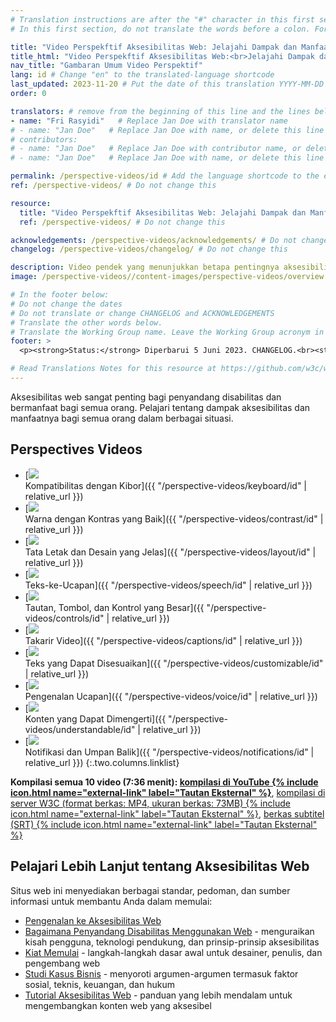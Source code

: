 ```yaml
---
# Translation instructions are after the "#" character in this first section. They are comments that do not show up in the web page. You do not need to translate the instructions after "#".
# In this first section, do not translate the words before a colon. For example, do not translate "title:". Do translate the text after "title:"

title: "Video Perspekftif Aksesibilitas Web: Jelajahi Dampak dan Manfaatnya bagi Semua Orang"
title_html: "Video Perspekftif Aksesibilitas Web:<br>Jelajahi Dampak dan Manfaatnya bagi Semua Orang"
nav_title: "Gambaran Umum Video Perspektif"
lang: id # Change "en" to the translated-language shortcode
last_updated: 2023-11-20 # Put the date of this translation YYYY-MM-DD (with month in the middle)
order: 0

translators: # remove from the beginning of this line and the lines below: "# " (the hash sign and the space)
- name: "Fri Rasyidi"   # Replace Jan Doe with translator name
# - name: "Jan Doe"   # Replace Jan Doe with name, or delete this line if not multiple translators
# contributors:
# - name: "Jan Doe"   # Replace Jan Doe with contributor name, or delete this line if none
# - name: "Jan Doe"   # Replace Jan Doe with name, or delete this line if not multiple contributors

permalink: /perspective-videos/id # Add the language shortcode to the end, with no slash at the end. For example /path/to/file/fr
ref: /perspective-videos/ # Do not change this

resource:
  title: "Video Perspekftif Aksesibilitas Web: Jelajahi Dampak dan Manfaatnya bagi Semua Orang"
  ref: /perspective-videos/ # Do not change this

acknowledgements: /perspective-videos/acknowledgements/ # Do not change this
changelog: /perspective-videos/changelog/ # Do not change this

description: Video pendek yang menunjukkan betapa pentingnya aksesibilitas Web bagi penyandang disabilitas dan berguna bagi semua orang dalam berbagai situasi.
image: /perspective-videos//content-images/perspective-videos/overview.jpg

# In the footer below:
# Do not change the dates
# Do not translate or change CHANGELOG and ACKNOWLEDGEMENTS
# Translate the other words below.
# Translate the Working Group name. Leave the Working Group acronym in English.
footer: >
  <p><strong>Status:</strong> Diperbarui 5 Juni 2023. CHANGELOG.<br><strong>Editor dan pimpinan proyek:</strong> <a href="https://www.w3.org/People/shadi">Shadi Abou-Zahra</a>. Dikembangkan oleh <a href="https://www.w3.org/WAI/EO/">Kelompok Kerja Edukasi dan Pendampingan (EOWG)</a> dengan dukungan dari <a href="https://www.w3.org/WAI/DEV/">proyek WAI-DEV</a>, didanai bersama oleh Komisi Eropa. ACKNOWLEDGEMENTS.</p>

# Read Translations Notes for this resource at https://github.com/w3c/wai-perspective-videos#readme
---
```


Aksesibilitas web sangat penting bagi penyandang disabilitas dan bermanfaat bagi semua orang. Pelajari tentang dampak aksesibilitas dan manfaatnya bagi semua orang dalam berbagai situasi.

## Perspectives Videos

- [![](/content-images/perspective-videos/thumbnails/keyboard.jpg)<br>Kompatibilitas dengan Kibor]({{ "/perspective-videos/keyboard/id" | relative_url }})
- [![](/content-images/perspective-videos/thumbnails/contrast.jpg)<br>Warna dengan Kontras yang Baik]({{ "/perspective-videos/contrast/id" | relative_url }})
- [![](/content-images/perspective-videos/thumbnails/layout.jpg)<br>Tata Letak dan Desain yang Jelas]({{ "/perspective-videos/layout/id" | relative_url }})
- [![](/content-images/perspective-videos/thumbnails/speech.jpg)<br>Teks-ke-Ucapan]({{ "/perspective-videos/speech/id" | relative_url }})
- [![](/content-images/perspective-videos/thumbnails/controls.jpg)<br>Tautan, Tombol, dan Kontrol yang Besar]({{ "/perspective-videos/controls/id" | relative_url }})
- [![](/content-images/perspective-videos/thumbnails/captions.jpg)<br>Takarir Video]({{ "/perspective-videos/captions/id" | relative_url }})
- [![](/content-images/perspective-videos/thumbnails/customizable.jpg)<br>Teks yang Dapat Disesuaikan]({{ "/perspective-videos/customizable/id" | relative_url }})
- [![](/content-images/perspective-videos/thumbnails/voice.jpg)<br>Pengenalan Ucapan]({{ "/perspective-videos/voice/id" | relative_url }})
- [![](/content-images/perspective-videos/thumbnails/understandable.jpg)<br>Konten yang Dapat Dimengerti]({{ "/perspective-videos/understandable/id" | relative_url }})
- [![](/content-images/perspective-videos/thumbnails/notifications.jpg)<br>Notifikasi dan Umpan Balik]({{ "/perspective-videos/notifications/id" | relative_url }})
{:.two.columns.linklist}

**Kompilasi semua 10 video (7:36 menit): [kompilasi di YouTube {% include icon.html name="external-link" label="Tautan Eksternal" %}](https://www.youtube.com/watch?v=3f31oufqFSM)**, [kompilasi di server W3C (format berkas: MP4, ukuran berkas: 73MB) {% include icon.html name="external-link" label="Tautan Eksternal" %}](https://media.w3.org/wai/perspective-videos/compilation.mp4), [berkas subtitel (SRT) {% include icon.html name="external-link" label="Tautan Eksternal" %}](https://media.w3.org/wai/perspective-videos/compilation.srt)

## Pelajari Lebih Lanjut tentang Aksesibilitas Web

Situs web ini menyediakan berbagai standar, pedoman, dan sumber informasi untuk membantu Anda dalam memulai:

- [Pengenalan ke Aksesibilitas Web](/fundamentals/accessibility-intro/)
- [Bagaimana Penyandang Disabilitas Menggunakan Web](/people-use-web/) - menguraikan kisah pengguna, teknologi pendukung, dan prinsip-prinsip aksesibilitas
- [Kiat Memulai](/tips/) - langkah-langkah dasar awal untuk desainer, penulis, dan pengembang web
- [Studi Kasus Bisnis](/business-case/) - menyoroti argumen-argumen termasuk faktor sosial, teknis, keuangan, dan hukum
- [Tutorial Aksesibilitas Web](/tutorials/) - panduan yang lebih mendalam untuk mengembangkan konten web yang aksesibel
